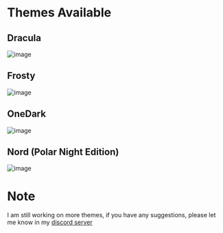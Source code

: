 # Themes Available
## Dracula
![image](https://user-images.githubusercontent.com/73869003/170318760-4684e1d9-08a4-4413-abbc-4edaa6305be0.png)

## Frosty
![image](https://user-images.githubusercontent.com/73869003/170318691-03706547-7873-4285-8d07-000f51244f38.png)

## OneDark
![image](https://user-images.githubusercontent.com/73869003/170318820-ae4c9e20-de64-4918-ba31-494dcd8f0c52.png)

## Nord (Polar Night Edition)
![image](https://user-images.githubusercontent.com/73869003/170359335-d14a1448-688c-451f-888d-4c849a023182.png)

# Note
I am still working on more themes, if you have any suggestions, please let me know in my [discord server](https://discord.com/invite/hGNtQ8rMQb)
